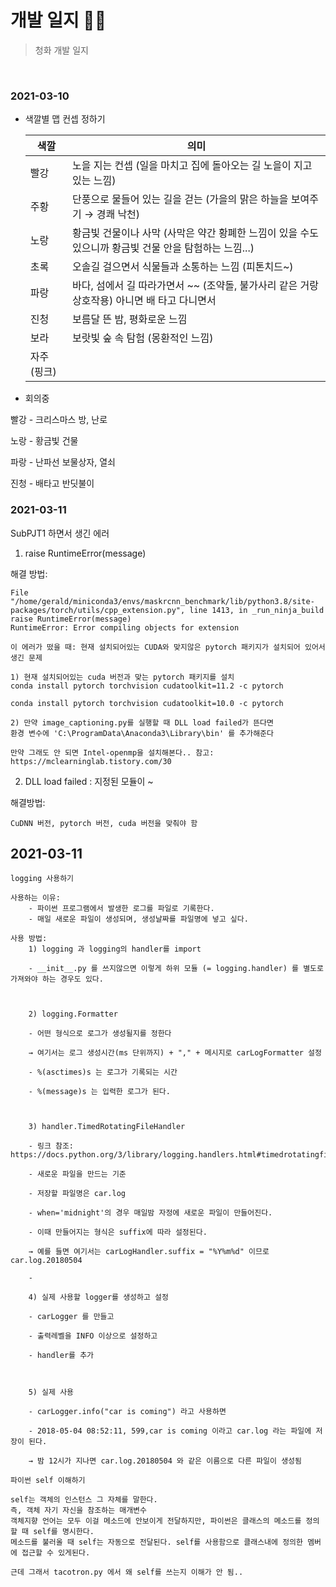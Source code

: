 # 개발 일지 🐱‍👓

> 청화 개발 일지 

<br>

### 2021-03-10

- 색깔별 맵 컨셉 정하기

  | 색깔        | 의미                                                         |
  | ----------- | ------------------------------------------------------------ |
  | 빨강        | 노을 지는 컨셉 (일을 마치고 집에 돌아오는 길 노을이 지고 있는 느낌) |
  | 주황        | 단풍으로 물들어 있는 길을 걷는 (가을의 맑은 하늘을 보여주기 → 경쾌 낙천) |
  | 노랑        | 황금빛 건물이나 사막 (사막은 약간 황폐한 느낌이 있을 수도 있으니까 황금빛 건물 안을 탐험하는 느낌...) |
  | 초록        | 오솔길 걸으면서 식물들과 소통하는 느낌 (피톤치드~)           |
  | 파랑        | 바다, 섬에서 길 따라가면서 ~~ (조약돌, 불가사리 같은 거랑 상호작용) 아니면 배 타고 다니면서 |
  | 진청        | 보름달 뜬 밤, 평화로운 느낌                                  |
  | 보라        | 보랏빛 숲 속 탐험  (몽환적인 느낌)                           |
  | 자주 (핑크) |                                                              |

  

- 회의중

빨강 - 크리스마스 방, 난로 

노랑 - 황금빛 건물

파랑 - 난파선 보물상자, 열쇠 

진청 - 배타고 반딧불이



### 2021-03-11

SubPJT1 하면서 생긴 에러



1.  raise RuntimeError(message)

해결 방법:

```
File "/home/gerald/miniconda3/envs/maskrcnn_benchmark/lib/python3.8/site-packages/torch/utils/cpp_extension.py", line 1413, in _run_ninja_build
raise RuntimeError(message)
RuntimeError: Error compiling objects for extension

이 에러가 떴을 때: 현재 설치되어있는 CUDA와 맞지않은 pytorch 패키지가 설치되어 있어서 생긴 문제

1) 현재 설치되어있는 cuda 버전과 맞는 pytorch 패키지를 설치
conda install pytorch torchvision cudatoolkit=11.2 -c pytorch

conda install pytorch torchvision cudatoolkit=10.0 -c pytorch

2) 만약 image_captioning.py를 실행할 때 DLL load failed가 뜬다면
환경 변수에 'C:\ProgramData\Anaconda3\Library\bin' 를 추가해준다

만약 그래도 안 되면 Intel-openmp을 설치해본다.. 참고: https://mclearninglab.tistory.com/30
```

2. DLL load failed : 지정된 모듈이 ~ 

해결방법:

```
CuDNN 버전, pytorch 버전, cuda 버전을 맞춰야 함
```



## 2021-03-11

```
logging 사용하기

사용하는 이유: 
	- 파이썬 프로그램에서 발생한 로그를 파일로 기록한다.
	- 매일 새로운 파일이 생성되며, 생성날짜를 파일명에 넣고 싶다.

사용 방법: 
	1) logging 과 logging의 handler를 import
	
	- __init__.py 를 쓰지않으면 이렇게 하위 모듈 (= logging.handler) 를 별도로 가져와야 하는 경우도 있다.
	
	 
	
	2) logging.Formatter
	
	- 어떤 형식으로 로그가 생성될지를 정한다
	
	→ 여기서는 로그 생성시간(ms 단위까지) + "," + 메시지로 carLogFormatter 설정
	
	- %(asctimes)s 는 로그가 기록되는 시간
	
	- %(message)s 는 입력한 로그가 된다.
	
	 
	
	3) handler.TimedRotatingFileHandler
	
	- 링크 참조: https://docs.python.org/3/library/logging.handlers.html#timedrotatingfilehandler
	
	- 새로운 파일을 만드는 기준
	
	- 저장할 파일명은 car.log
	
	- when='midnight'의 경우 매일밤 자정에 새로운 파일이 만들어진다.
	
	- 이때 만들어지는 형식은 suffix에 따라 설정된다.
	
	→ 예를 들면 여기서는 carLogHandler.suffix = "%Y%m%d" 이므로 car.log.20180504
	
	-
	
	4) 실제 사용할 logger를 생성하고 설정
	
	- carLogger 를 만들고
	
	- 출력레벨을 INFO 이상으로 설정하고
	
	- handler를 추가
	
	 
	
	5) 실제 사용
	
	- carLogger.info("car is coming") 라고 사용하면
	
	- 2018-05-04 08:52:11, 599,car is coming 이라고 car.log 라는 파일에 저장이 된다.
	
	→ 밤 12시가 지나면 car.log.20180504 와 같은 이름으로 다른 파일이 생성됨
```

```
파이썬 self 이해하기

self는 객체의 인스턴스 그 자체를 말한다. 
즉, 객체 자기 자신을 참조하는 매개변수
객체지향 언어는 모두 이걸 메소드에 안보이게 전달하지만, 파이썬은 클래스의 메소드를 정의할 때 self를 명시한다.
메소드를 불러올 때 self는 자동으로 전달된다. self를 사용함으로 클래스내에 정의한 멤버에 접근할 수 있게된다.

근데 그래서 tacotron.py 에서 왜 self를 쓰는지 이해가 안 됨..
```









